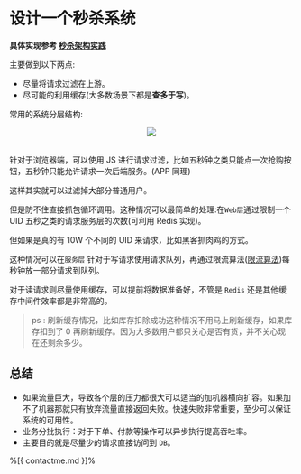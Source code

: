 # 设计一个秒杀系统

**具体实现参考 [秒杀架构实践](architecture-design/seconds-kill.md)**

主要做到以下两点:

- 尽量将请求过滤在上游。
- 尽可能的利用缓存(大多数场景下都是**查多于写**)。

常用的系统分层结构:

<div align="center">  <img src="https://i.loli.net/2019/06/26/5d1393a5536d068177.jpg" width=""/> </div><br>

针对于浏览器端，可以使用 JS 进行请求过滤，比如五秒钟之类只能点一次抢购按钮，五秒钟只能允许请求一次后端服务。(APP 同理)

这样其实就可以过滤掉大部分普通用户。

但是防不住直接抓包循环调用。这种情况可以最简单的处理:在`Web层`通过限制一个 UID 五秒之类的请求服务层的次数(可利用 Redis 实现)。

但如果是真的有 10W 个不同的 UID 来请求，比如黑客抓肉鸡的方式。

这种情况可以在`服务层` 针对于写请求使用请求队列，再通过限流算法([限流算法](https://github.com/jsong/Java-Interview/blob/master/docs/Limiting.md))每秒钟放一部分请求到队列。

对于读请求则尽量使用缓存，可以提前将数据准备好，不管是 `Redis` 还是其他缓存中间件效率都是非常高的。

> ps : 刷新缓存情况，比如库存扣除成功这种情况不用马上刷新缓存，如果库存扣到了 0 再刷新缓存。因为大多数用户都只关心是否有货，并不关心现在还剩余多少。

## 总结

- 如果流量巨大，导致各个层的压力都很大可以适当的加机器横向扩容。如果加不了机器那就只有放弃流量直接返回失败。快速失败非常重要，至少可以保证系统的可用性。
- 业务分批执行：对于下单、付款等操作可以异步执行提高吞吐率。
- 主要目的就是尽量少的请求直接访问到 `DB`。

%[{ contactme.md }]%

